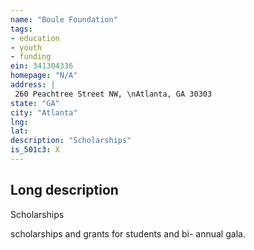 ```yaml
---
name: "Boule Foundation"
tags:
- education
- youth
- funding
ein: 341304336
homepage: "N/A"
address: |
 260 Peachtree Street NW, \nAtlanta, GA 30303
state: "GA"
city: "Atlanta"
lng: 
lat: 
description: "Scholarships"
is_501c3: X
---
```


## Long description

Scholarships
  
  scholarships and grants for students and bi- annual gala. 
